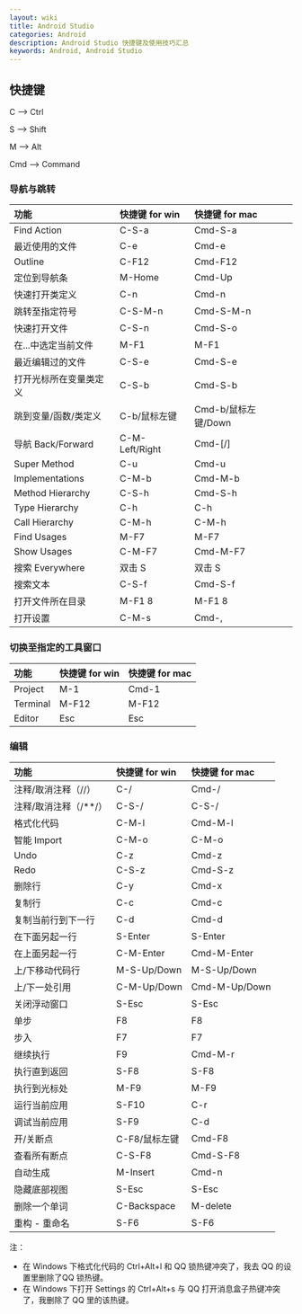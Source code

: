 ```yaml
---
layout: wiki
title: Android Studio
categories: Android
description: Android Studio 快捷键及使用技巧汇总
keywords: Android, Android Studio
---
```


## 快捷键

C --> Ctrl

S --> Shift

M --> Alt

Cmd --> Command

### 导航与跳转

| 功能                   | 快捷键 for win | 快捷键 for mac      |
|:-----------------------|:---------------|:--------------------|
| Find Action            | C-S-a          | Cmd-S-a             |
| 最近使用的文件         | C-e            | Cmd-e               |
| Outline                | C-F12          | Cmd-F12             |
| 定位到导航条           | M-Home         | Cmd-Up              |
| 快速打开类定义         | C-n            | Cmd-n               |
| 跳转至指定符号         | C-S-M-n        | Cmd-S-M-n           |
| 快速打开文件           | C-S-n          | Cmd-S-o             |
| 在...中选定当前文件    | M-F1           | M-F1                |
| 最近编辑过的文件       | C-S-e          | Cmd-S-e             |
| 打开光标所在变量类定义 | C-S-b          | Cmd-S-b             |
| 跳到变量/函数/类定义   | C-b/鼠标左键   | Cmd-b/鼠标左键/Down |
| 导航 Back/Forward      | C-M-Left/Right | Cmd-[/]             |
| Super Method           | C-u            | Cmd-u               |
| Implementations        | C-M-b          | Cmd-M-b             |
| Method Hierarchy       | C-S-h          | Cmd-S-h             |
| Type Hierarchy         | C-h            | C-h                 |
| Call Hierarchy         | C-M-h          | C-M-h               |
| Find Usages            | M-F7           | M-F7                |
| Show Usages            | C-M-F7         | Cmd-M-F7            |
| 搜索 Everywhere        | 双击 S         | 双击 S              |
| 搜索文本               | C-S-f          | Cmd-S-f             |
| 打开文件所在目录       | M-F1 8         | M-F1 8              |
| 打开设置               | C-M-s          | Cmd-,               |

### 切换至指定的工具窗口

| 功能     | 快捷键 for win | 快捷键 for mac |
|:---------|:---------------|:---------------|
| Project  | M-1            | Cmd-1          |
| Terminal | M-F12          | M-F12          |
| Editor   | Esc            | Esc            |

### 编辑

| 功能                    | 快捷键 for win | 快捷键 for mac      |
|:------------------------|:---------------|:--------------------|
| 注释/取消注释（//）     | C-/            | Cmd-/               |
| 注释/取消注释（/\*\*/） | C-S-/          | C-S-/               |
| 格式化代码              | C-M-l          | Cmd-M-l             |
| 智能 Import             | C-M-o          | C-M-o               |
| Undo                    | C-z            | Cmd-z               |
| Redo                    | C-S-z          | Cmd-S-z             |
| 删除行                  | C-y            | Cmd-x               |
| 复制行                  | C-c            | Cmd-c               |
| 复制当前行到下一行      | C-d            | Cmd-d               |
| 在下面另起一行          | S-Enter        | S-Enter             |
| 在上面另起一行          | C-M-Enter      | Cmd-M-Enter         |
| 上/下移动代码行         | M-S-Up/Down    | M-S-Up/Down         |
| 上/下一处引用           | C-M-Up/Down    | Cmd-M-Up/Down       |
| 关闭浮动窗口            | S-Esc          | S-Esc               |
| 单步                    | F8             | F8                  |
| 步入                    | F7             | F7                  |
| 继续执行                | F9             | Cmd-M-r             |
| 执行直到返回            | S-F8           | S-F8                |
| 执行到光标处            | M-F9           | M-F9                |
| 运行当前应用            | S-F10          | C-r                 |
| 调试当前应用            | S-F9           | C-d                 |
| 开/关断点               | C-F8/鼠标左键  | Cmd-F8              |
| 查看所有断点            | C-S-F8         | Cmd-S-F8            |
| 自动生成                | M-Insert       | Cmd-n               |
| 隐藏底部视图            | S-Esc          | S-Esc               |
| 删除一个单词            | C-Backspace    | M-delete            |
| 重构 - 重命名           | S-F6           | S-F6                |

注：

* 在 Windows 下格式化代码的 Ctrl+Alt+l 和 QQ 锁热键冲突了，我去 QQ 的设置里删除了QQ 锁热键。
* 在 Windows 下打开 Settings 的 Ctrl+Alt+s 与 QQ 打开消息盒子热键冲突了，我删除了 QQ 里的该热键。
